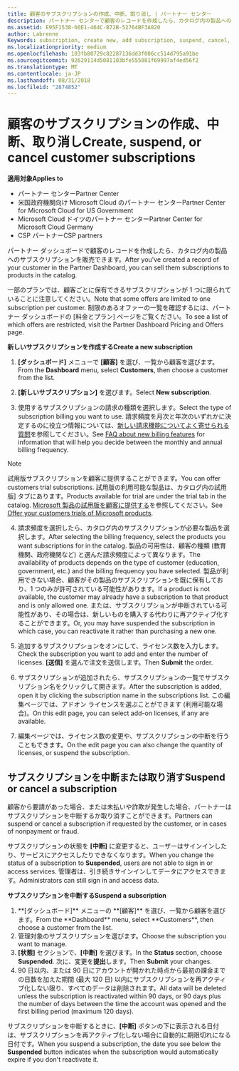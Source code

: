 ```yaml
---
title: 顧客のサブスクリプションの作成、中断、取り消し | パートナー センター
description: パートナー センターで顧客のレコードを作成したら、カタログ内の製品へのサブスクリプションを販売できます。
ms.assetid: E95F1538-60E1-464C-B72B-52764BF3A820
author: Labrenne
Keywords: subscription, create new, add subscription, suspend, cancel,
ms.localizationpriority: medium
ms.openlocfilehash: 103fb80729c82287136dd3f006cc514d795a91be
ms.sourcegitcommit: 92629114d5081103bfe555081f69997af4ed56f2
ms.translationtype: MT
ms.contentlocale: ja-JP
ms.lasthandoff: 08/31/2018
ms.locfileid: "2874852"
---
```

# <a name="create-suspend-or-cancel-customer-subscriptions"></a><span data-ttu-id="1696f-103">顧客のサブスクリプションの作成、中断、取り消し</span><span class="sxs-lookup"><span data-stu-id="1696f-103">Create, suspend, or cancel customer subscriptions</span></span>

**<span data-ttu-id="1696f-104">適用対象</span><span class="sxs-lookup"><span data-stu-id="1696f-104">Applies to</span></span>**

-  <span data-ttu-id="1696f-105">パートナー センター</span><span class="sxs-lookup"><span data-stu-id="1696f-105">Partner Center</span></span>
-  <span data-ttu-id="1696f-106">米国政府機関向け Microsoft Cloud のパートナー センター</span><span class="sxs-lookup"><span data-stu-id="1696f-106">Partner Center for Microsoft Cloud for US Government</span></span>
-  <span data-ttu-id="1696f-107">Microsoft Cloud ドイツのパートナー センター</span><span class="sxs-lookup"><span data-stu-id="1696f-107">Partner Center for Microsoft Cloud Germany</span></span>
-  <span data-ttu-id="1696f-108">CSP パートナー</span><span class="sxs-lookup"><span data-stu-id="1696f-108">CSP partners</span></span>

<span data-ttu-id="1696f-109">パートナー ダッシュボードで顧客のレコードを作成したら、カタログ内の製品へのサブスクリプションを販売できます。</span><span class="sxs-lookup"><span data-stu-id="1696f-109">After you've created a record of your customer in the Partner Dashboard, you can sell them subscriptions to products in the catalog.</span></span>

<span data-ttu-id="1696f-110">一部のプランでは、顧客ごとに保有できるサブスクリプションが 1 つに限られていることに注意してください。</span><span class="sxs-lookup"><span data-stu-id="1696f-110">Note that some offers are limited to one subscription per customer.</span></span> <span data-ttu-id="1696f-111">制限のあるオファーの一覧を確認するには、パートナー ダッシュボードの [料金とプラン] ページをご覧ください。</span><span class="sxs-lookup"><span data-stu-id="1696f-111">To see a list of which offers are restricted, visit the Partner Dashboard Pricing and Offers page.</span></span> 


**<span data-ttu-id="1696f-112">新しいサブスクリプションを作成する</span><span class="sxs-lookup"><span data-stu-id="1696f-112">Create a new subscription</span></span>**

1.  <span data-ttu-id="1696f-113">**[ダッシュボード]** メニューで **[顧客]** を選び、一覧から顧客を選びます。</span><span class="sxs-lookup"><span data-stu-id="1696f-113">From the **Dashboard** menu, select **Customers**, then choose a customer from the list.</span></span>

2.  <span data-ttu-id="1696f-114">**[新しいサブスクリプション]** を選びます。</span><span class="sxs-lookup"><span data-stu-id="1696f-114">Select **New subscription**.</span></span>

3.  <span data-ttu-id="1696f-115">使用するサブスクリプションの請求の種類を選択します。</span><span class="sxs-lookup"><span data-stu-id="1696f-115">Select the type of subscription billing you want to use.</span></span>  <span data-ttu-id="1696f-116">請求頻度を月次と年次のいずれかに決定するのに役立つ情報については、[新しい請求機能についてよく寄せられる質問](faq-about-new-billing-features.md)を参照してください。</span><span class="sxs-lookup"><span data-stu-id="1696f-116">See [FAQ about new billing features](faq-about-new-billing-features.md) for information that will help you decide between the monthly and annual billing frequency.</span></span>
 
 >[!Note]
 ><span data-ttu-id="1696f-117">試用版サブスクリプションを顧客に提供することができます。</span><span class="sxs-lookup"><span data-stu-id="1696f-117">You can offer customers trial subscriptions.</span></span> <span data-ttu-id="1696f-118">試用版の利用可能な製品は、カタログ内の試用版] タブにあります。</span><span class="sxs-lookup"><span data-stu-id="1696f-118">Products available for trial are under the trial tab in the catalog.</span></span> <span data-ttu-id="1696f-119">[Microsoft 製品の試用版を顧客に提供する](offer-your-customers-trials-of-microsoft-products.md)を参照してください。</span><span class="sxs-lookup"><span data-stu-id="1696f-119">See [Offer your customers trials of Microsoft products](offer-your-customers-trials-of-microsoft-products.md).</span></span>

 
4. <span data-ttu-id="1696f-120">請求頻度を選択したら、カタログ内のサブスクリプションが必要な製品を選択します。</span><span class="sxs-lookup"><span data-stu-id="1696f-120">After selecting the billing frequency, select the products you want subscriptions for in the catalog.</span></span> <span data-ttu-id="1696f-121">製品の可用性は、顧客の種類 (教育機関、政府機関など) と選んだ請求頻度によって異なります。</span><span class="sxs-lookup"><span data-stu-id="1696f-121">The availability of products depends on the type of customer (education, government, etc.) and the billing frequency you have selected.</span></span> <span data-ttu-id="1696f-122">製品が利用できない場合、顧客がその製品のサブスクリプションを既に保有しており、1 つのみが許可されている可能性があります。</span><span class="sxs-lookup"><span data-stu-id="1696f-122">If a product is not available, the customer may already have a subscription to that product and is only allowed one.</span></span> <span data-ttu-id="1696f-123">または、サブスクリプションが中断されている可能性があり、その場合は、新しいものを購入する代わりに再アクティブ化することができます。</span><span class="sxs-lookup"><span data-stu-id="1696f-123">Or, you may have suspended the subscription in which case, you can reactivate it rather than purchasing a new one.</span></span>

5. <span data-ttu-id="1696f-124">追加するサブスクリプションをオンにして、ライセンス数を入力します。</span><span class="sxs-lookup"><span data-stu-id="1696f-124">Check the subscription you want to add and enter the number of licenses.</span></span> <span data-ttu-id="1696f-125">
          **[送信]** を選んで注文を送信します。</span><span class="sxs-lookup"><span data-stu-id="1696f-125">Then **Submit** the order.</span></span>

6.  <span data-ttu-id="1696f-126">サブスクリプションが追加されたら、サブスクリプションの一覧でサブスクリプション名をクリックして開きます。</span><span class="sxs-lookup"><span data-stu-id="1696f-126">After the subscription is added, open it by clicking the subscription name in the subscriptions list.</span></span> <span data-ttu-id="1696f-127">この編集ページでは、アドオン ライセンスを選ぶことができます (利用可能な場合)。</span><span class="sxs-lookup"><span data-stu-id="1696f-127">On this edit page, you can select add-on licenses, if any are available.</span></span>

7.  <span data-ttu-id="1696f-128">編集ページでは、ライセンス数の変更や、サブスクリプションの中断を行うこともできます。</span><span class="sxs-lookup"><span data-stu-id="1696f-128">On the edit page you can also change the quantity of licenses, or suspend the subscription.</span></span>

## <a name="suspend-or-cancel-a-subscription"></a><span data-ttu-id="1696f-129">サブスクリプションを中断または取り消す</span><span class="sxs-lookup"><span data-stu-id="1696f-129">Suspend or cancel a subscription</span></span>

<span data-ttu-id="1696f-130">顧客から要請があった場合、または未払いや詐欺が発生した場合、パートナーはサブスクリプションを中断するか取り消すことができます。</span><span class="sxs-lookup"><span data-stu-id="1696f-130">Partners can suspend or cancel a subscription if requested by the customer, or in cases of nonpayment or fraud.</span></span>

<span data-ttu-id="1696f-131">サブスクリプションの状態を **[中断]** に変更すると、ユーザーはサインインしたり、サービスにアクセスしたりできなくなります。</span><span class="sxs-lookup"><span data-stu-id="1696f-131">When you change the status of a subscription to **Suspended**, users are not able to sign in or access services.</span></span> <span data-ttu-id="1696f-132">管理者は、引き続きサインインしてデータにアクセスできます。</span><span class="sxs-lookup"><span data-stu-id="1696f-132">Administrators can still sign in and access data.</span></span>

**<span data-ttu-id="1696f-133">サブスクリプションを中断する</span><span class="sxs-lookup"><span data-stu-id="1696f-133">Suspend a subscription</span></span>**

1.  <span data-ttu-id="1696f-134">
          **[ダッシュボード]** メニューの **[顧客]** を選び、一覧から顧客を選びます。</span><span class="sxs-lookup"><span data-stu-id="1696f-134">From the **Dashboard** menu, select **Customers**, then choose a customer from the list.</span></span>
2.  <span data-ttu-id="1696f-135">管理対象のサブスクリプションを選びます。</span><span class="sxs-lookup"><span data-stu-id="1696f-135">Choose the subscription you want to manage.</span></span>
3.  <span data-ttu-id="1696f-136">**[状態]** セクションで、**[中断]** を選びます。</span><span class="sxs-lookup"><span data-stu-id="1696f-136">In the **Status** section, choose **Suspended**.</span></span> <span data-ttu-id="1696f-137">次に、変更を**提出**します。</span><span class="sxs-lookup"><span data-stu-id="1696f-137">Then **Submit** your changes.</span></span>
4.  <span data-ttu-id="1696f-138">90 日以内、または 90 日にアカウントが開かれた時点から最初の課金までの日数を加えた期間 (最大 120 日) 以内にサブスクリプションを再アクティブ化しない限り、すべてのデータは削除されます。</span><span class="sxs-lookup"><span data-stu-id="1696f-138">All data will be deleted unless the subscription is reactivated within 90 days, or 90 days plus the number of days between the time the account was opened and the first billing period (maximum 120 days).</span></span>

<span data-ttu-id="1696f-139">サブスクリプションを中断するときに、**[中断]** ボタンの下に表示される日付は、サブスクリプションを再アクティブ化しない場合に自動的に期限切れになる日付です。</span><span class="sxs-lookup"><span data-stu-id="1696f-139">When you suspend a subscription, the date you see below the **Suspended** button indicates when the subscription would automatically expire if you don't reactivate it.</span></span> 




 



